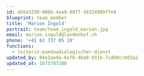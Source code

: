 ```yaml
---
id: eb5e3330-006b-4aa9-89f7-363249897fe9
blueprint: team_member
title: 'Marion Ingold'
portrait: team/team_ingold_marion.jpg
email: marion.ingold@landenhof.ch
phone: '+41 62 737 05 19'
functions:
  - leiterin-paedaudiologischer-dienst
updated_by: 04e1ae9a-6ef8-4ba0-931b-7cd69cc0d3a2
updated_at: 1675787280
---
```

